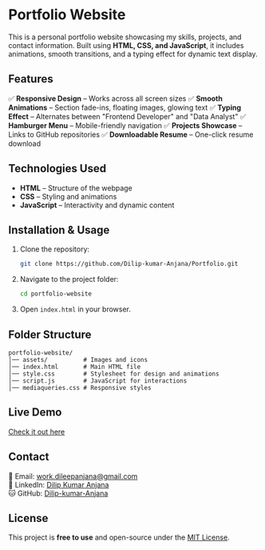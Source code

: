 
# Portfolio Website

This is a personal portfolio website showcasing my skills, projects, and contact information. Built using **HTML, CSS, and JavaScript**, it includes animations, smooth transitions, and a typing effect for dynamic text display.

## Features
✅ **Responsive Design** – Works across all screen sizes
✅ **Smooth Animations** – Section fade-ins, floating images, glowing text
✅ **Typing Effect** – Alternates between "Frontend Developer" and "Data Analyst"
✅ **Hamburger Menu** – Mobile-friendly navigation
✅ **Projects Showcase** – Links to GitHub repositories
✅ **Downloadable Resume** – One-click resume download

## Technologies Used
- **HTML** – Structure of the webpage
- **CSS** – Styling and animations
- **JavaScript** – Interactivity and dynamic content

## Installation & Usage
1. Clone the repository:
   ```sh
   git clone https://github.com/Dilip-kumar-Anjana/Portfolio.git
   ```
2. Navigate to the project folder:
   ```sh
   cd portfolio-website
   ```
3. Open `index.html` in your browser.

## Folder Structure
```
portfolio-website/
│── assets/          # Images and icons
│── index.html       # Main HTML file
│── style.css        # Stylesheet for design and animations
│── script.js        # JavaScript for interactions
│── mediaqueries.css # Responsive styles
```

## Live Demo
[Check it out here](https://dilip-kumar-anjana.github.io/Portfolio/)

## Contact
📧 Email: [work.dileepanjana@gmail.com](mailto:work.dileepanjana@gmail.com)  
🔗 LinkedIn: [Dilip Kumar Anjana](https://www.linkedin.com/in/dilip-kumar-anjana-b58943260/)  
🐱 GitHub: [Dilip-kumar-Anjana](https://github.com/Dilip-kumar-Anjana)

## License
This project is **free to use** and open-source under the [MIT License](LICENSE).

